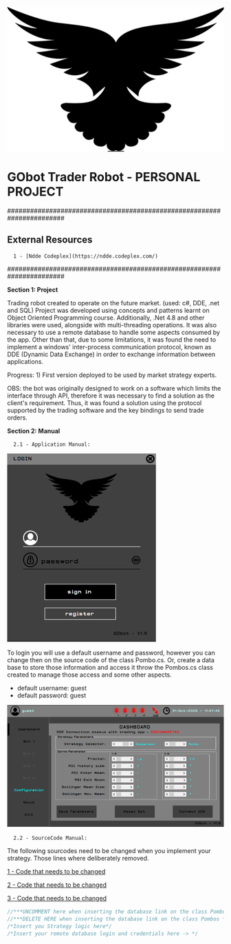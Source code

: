 ![BOT](./Resources/bird-icon-png.png?Style=centerme)

# GObot Trader Robot - PERSONAL PROJECT #

#######################################################################

## External Resources ##

      1 - [Ndde Codeplex](https://ndde.codeplex.com/)

#######################################################################

**Section 1: Project**

Trading robot created to operate on the future market. (used: c#, DDE, .net and SQL)
Project was developed using concepts and patterns learnt on Object Oriented Programming course. 
Additionally, .Net 4.8 and other libraries were used, alongside with multi-threading operations. 
It was also necessary to use a remote database to handle some aspects consumed by the app. Other 
than that, due to some limitations, it was found the need to implement a windows' inter-process 
communication protocol, known as DDE (Dynamic Data Exchange) in order to exchange information 
between applications.

Progress: 1) First version deployed to be used by market strategy experts.

OBS: the bot was originally designed to work on a software which limits the interface through API,
therefore it was necessary to find a solution as the client's requirement. Thus, it was found a
solution using the protocol supported by the trading software and the key bindings to send trade 
orders.
      
**Section 2: Manual**

      2.1 - Application Manual:

![LoginScreen](./Media/login.png?style=centerme)

To login you will use a default username and password, however you can change then on the source 
code of the class Pombo.cs. Or, create a data base to store those information and access it throw 
the Pombos.cs class created to manage those access and some other aspects. 
- default username: guest
- default password: guest 

![AppDashboard](./Media/dashboard.png?style=centerme)


      2.2 - SourceCode Manual:
      
The following sourcodes need to be changed when you implement your strategy. Those lines where
deliberately removed.

[1 - Code that needs to be changed](https://github.com/philipe-go/GObot-TraderRobot/blob/master/RobotLibrary/Pombos.cs)

[2 - Code that needs to be changed](https://github.com/philipe-go/GObot-TraderRobot/blob/master/Login.cs)

[3 - Code that needs to be changed](https://github.com/philipe-go/GObot-TraderRobot/blob/master/RobotLibrary/Strategy.cs)

```c#
//***UNCOMMENT here when inserting the database link on the class Pombos ***//
//***DELETE HERE when inserting the database link on the class Pombos ***//
/*Insert you Strategy logic here*/
/*Insert your remote database login and credentials here -> */
```
